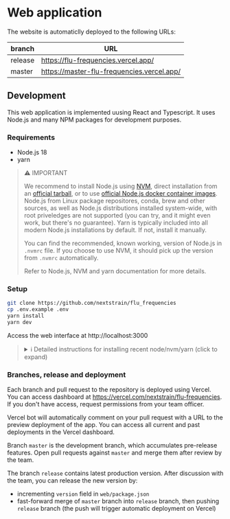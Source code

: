 # Web application

The website is automaticlly deployed to the following URLs:

| branch  | URL                                        |
|---------|--------------------------------------------|
| release | https://flu-frequencies.vercel.app/        |
| master  | https://master-flu-frequencies.vercel.app/ |

## Development

This web application is implemented uusing React and Typescript. It uses Node.js and many NPM packages for development purposes.

### Requirements

- Node.js 18
- yarn

> ⚠️ IMPORTANT
> 
> We recommend to install Node.js using [NVM](https://github.com/nvm-sh/nvm), direct installation from an [official tarball](https://nodejs.org/en/download), or to use [official Node.js docker container images](https://hub.docker.com/_/node/). Node.js from Linux package repositores, conda, brew and other sources, as well as Node.js distributions installed system-wide, with root priveledges are not supported (you can try, and it might even work, but there's no guarantee). Yarn is typically included into all modern Node.js installations by default. If not, install it manually.
> 
> You can find the recommended, known working, version of Node.js in `.nvmrc` file. If you choose to use NVM, it should pick up the version from `.nvmrc` automatically.
> 
> Refer to Node.js, NVM and yarn documentation for more details.

### Setup

```bash
git clone https://github.com/nextstrain/flu_frequencies
cp .env.example .env
yarn install
yarn dev
```

Access the web interface at http://localhost:3000

<blockquote>
<details>
  <summary> ℹ️ Detailed instructions for installing recent node/nvm/yarn (click to expand)</summary>

This document provides some instructions for setting up a development environment for working on the front end of this module. These steps assume that you are on a Debian/Ubuntu system (I was running Ubuntu 20.04) without any additional Node-related packages installed. It should not require super-user privileges.

1. Clone this repository and enter the package root with `cd flu_frequencies/web`.
2. The version of Node.js provided with Ubuntu 20 is too old (v10.19.0). To install a newer version that co-exists with the system version, I used [Node Version Manager](https://github.com/nvm-sh/nvm). Use one of the [installation script](https://github.com/nvm-sh/nvm#install--update-script) provided by the developers. This creates a hidden directory `.nvm` under `$HOME`.
   ```console
   art@Kestrel:~/git/flu_frequencies/web$ curl -o- https://raw.githubusercontent.com/nvm-sh/nvm/v0.39.3/install.sh | bash
     % Total    % Received % Xferd  Average Speed   Time    Time     Time  Current
                                    Dload  Upload   Total   Spent    Left  Speed
   100 15916  100 15916    0     0   353k      0 --:--:-- --:--:-- --:--:--  353k
   => Downloading nvm from git to '/home/art/.nvm'
   => Cloning into '/home/art/.nvm'...
   remote: Enumerating objects: 359, done.
   remote: Counting objects: 100% (359/359), done.
   remote: Compressing objects: 100% (305/305), done.
   remote: Total 359 (delta 40), reused 168 (delta 28), pack-reused 0
   Receiving objects: 100% (359/359), 219.46 KiB | 13.72 MiB/s, done.
   Resolving deltas: 100% (40/40), done.
   * (HEAD detached at FETCH_HEAD)
     master
   => Compressing and cleaning up git repository
   
   => nvm source string already in /home/art/.bashrc
   => bash_completion source string already in /home/art/.bashrc
   => Close and reopen your terminal to start using nvm or run the following to use it now:
   
   export NVM_DIR="$HOME/.nvm"
   [ -s "$NVM_DIR/nvm.sh" ] && \. "$NVM_DIR/nvm.sh"  # This loads nvm
   [ -s "$NVM_DIR/bash_completion" ] && \. "$NVM_DIR/bash_completion"  # This loads nvm bash_completion
   ```
3. Open a new terminal window so that `$PATH` binary search path includes the `.nvm` directory.
4. We want to install the Node.js version specified in the hidden `.nvmrc` file.  (Currently the version number is `18.14.0`.)  To automatically install the required version, run `nvm install` and `nvm use`:
   ```console
   Downloading and installing node v18.14.0...
   Downloading https://Node.js.org/dist/v18.14.0/node-v18.14.0-linux-x64.tar.xz...
   ###################################################################################### 100.0%
   Computing checksum with sha256sum
   Checksums matched!
   Now using node v18.14.0 (npm v9.3.1)
   Creating default alias: default -> 18.14.0 (-> v18.14.0)
   ```
   You can confirm that you are running this new version with the following command:
   ```console
   art@Kestrel:~/git/flu_frequencies/web$ which node
   /home/art/.nvm/versions/node/v18.14.0/bin/node
   ```
5. The above step also installs the [Node Package Manager](https://www.npmjs.com/) `npm` in the same local directory. Install the package dependencies by running `npm install` (if the package manager complains about conflicting dependencies, use a `-force` flag).
6. Install the [Yarn](https://yarnpkg.com/) package manager: `npm install --global yarn`
7. Copy the environment variables with `cp .env.example .env`.
8. Run `yarn install` and `yarn dev` to start the server.
9. Navigate to `localhost:3000` in your web browser.

</details>
</blockquote> 


### Branches, release and deployment

Each branch and pull request to the repository is deployed using Vercel. You can access dashboard at https://vercel.com/nextstrain/flu-frequencies. If you don't have access, request permissions from your team officer.

Vercel bot will automatically comment on your pull request with a URL to the preview deployment of the app. You can access all current and past deployments in the Vercel dashboard.

Branch `master` is the development branch, which accumulates pre-release features. Open pull requests against `master` and merge them after review by the team.

The branch `release` contains latest production version. After discussion with the team, you can release the new version by:

- incrementing `version` field in `web/package.json`
- fast-forward merge of `master` branch into `release` branch, then pushing `release` branch (the push will trigger automatic deployment on Vercel)
